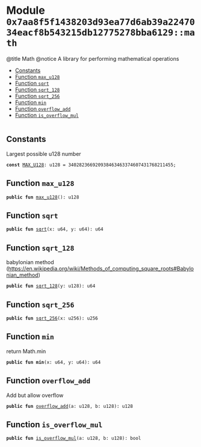 
<a id="0x7aa8f5f1438203d93ea77d6ab39a2247034eacf8b543215db12775278bba6129_math"></a>

# Module `0x7aa8f5f1438203d93ea77d6ab39a2247034eacf8b543215db12775278bba6129::math`

@title Math
@notice A library for performing mathematical operations


-  [Constants](#@Constants_0)
-  [Function `max_u128`](#0x7aa8f5f1438203d93ea77d6ab39a2247034eacf8b543215db12775278bba6129_math_max_u128)
-  [Function `sqrt`](#0x7aa8f5f1438203d93ea77d6ab39a2247034eacf8b543215db12775278bba6129_math_sqrt)
-  [Function `sqrt_128`](#0x7aa8f5f1438203d93ea77d6ab39a2247034eacf8b543215db12775278bba6129_math_sqrt_128)
-  [Function `sqrt_256`](#0x7aa8f5f1438203d93ea77d6ab39a2247034eacf8b543215db12775278bba6129_math_sqrt_256)
-  [Function `min`](#0x7aa8f5f1438203d93ea77d6ab39a2247034eacf8b543215db12775278bba6129_math_min)
-  [Function `overflow_add`](#0x7aa8f5f1438203d93ea77d6ab39a2247034eacf8b543215db12775278bba6129_math_overflow_add)
-  [Function `is_overflow_mul`](#0x7aa8f5f1438203d93ea77d6ab39a2247034eacf8b543215db12775278bba6129_math_is_overflow_mul)


<pre><code></code></pre>



<a id="@Constants_0"></a>

## Constants


<a id="0x7aa8f5f1438203d93ea77d6ab39a2247034eacf8b543215db12775278bba6129_math_MAX_U128"></a>

Largest possible u128 number


<pre><code><b>const</b> <a href="math.md#0x7aa8f5f1438203d93ea77d6ab39a2247034eacf8b543215db12775278bba6129_math_MAX_U128">MAX_U128</a>: u128 = 340282366920938463463374607431768211455;
</code></pre>



<a id="0x7aa8f5f1438203d93ea77d6ab39a2247034eacf8b543215db12775278bba6129_math_max_u128"></a>

## Function `max_u128`



<pre><code><b>public</b> <b>fun</b> <a href="math.md#0x7aa8f5f1438203d93ea77d6ab39a2247034eacf8b543215db12775278bba6129_math_max_u128">max_u128</a>(): u128
</code></pre>



<a id="0x7aa8f5f1438203d93ea77d6ab39a2247034eacf8b543215db12775278bba6129_math_sqrt"></a>

## Function `sqrt`



<pre><code><b>public</b> <b>fun</b> <a href="math.md#0x7aa8f5f1438203d93ea77d6ab39a2247034eacf8b543215db12775278bba6129_math_sqrt">sqrt</a>(x: u64, y: u64): u64
</code></pre>



<a id="0x7aa8f5f1438203d93ea77d6ab39a2247034eacf8b543215db12775278bba6129_math_sqrt_128"></a>

## Function `sqrt_128`

babylonian method (https://en.wikipedia.org/wiki/Methods_of_computing_square_roots#Babylonian_method)


<pre><code><b>public</b> <b>fun</b> <a href="math.md#0x7aa8f5f1438203d93ea77d6ab39a2247034eacf8b543215db12775278bba6129_math_sqrt_128">sqrt_128</a>(y: u128): u64
</code></pre>



<a id="0x7aa8f5f1438203d93ea77d6ab39a2247034eacf8b543215db12775278bba6129_math_sqrt_256"></a>

## Function `sqrt_256`



<pre><code><b>public</b> <b>fun</b> <a href="math.md#0x7aa8f5f1438203d93ea77d6ab39a2247034eacf8b543215db12775278bba6129_math_sqrt_256">sqrt_256</a>(x: u256): u256
</code></pre>



<a id="0x7aa8f5f1438203d93ea77d6ab39a2247034eacf8b543215db12775278bba6129_math_min"></a>

## Function `min`

return Math.min


<pre><code><b>public</b> <b>fun</b> <b>min</b>(x: u64, y: u64): u64
</code></pre>



<a id="0x7aa8f5f1438203d93ea77d6ab39a2247034eacf8b543215db12775278bba6129_math_overflow_add"></a>

## Function `overflow_add`

Add but allow overflow


<pre><code><b>public</b> <b>fun</b> <a href="math.md#0x7aa8f5f1438203d93ea77d6ab39a2247034eacf8b543215db12775278bba6129_math_overflow_add">overflow_add</a>(a: u128, b: u128): u128
</code></pre>



<a id="0x7aa8f5f1438203d93ea77d6ab39a2247034eacf8b543215db12775278bba6129_math_is_overflow_mul"></a>

## Function `is_overflow_mul`



<pre><code><b>public</b> <b>fun</b> <a href="math.md#0x7aa8f5f1438203d93ea77d6ab39a2247034eacf8b543215db12775278bba6129_math_is_overflow_mul">is_overflow_mul</a>(a: u128, b: u128): bool
</code></pre>
